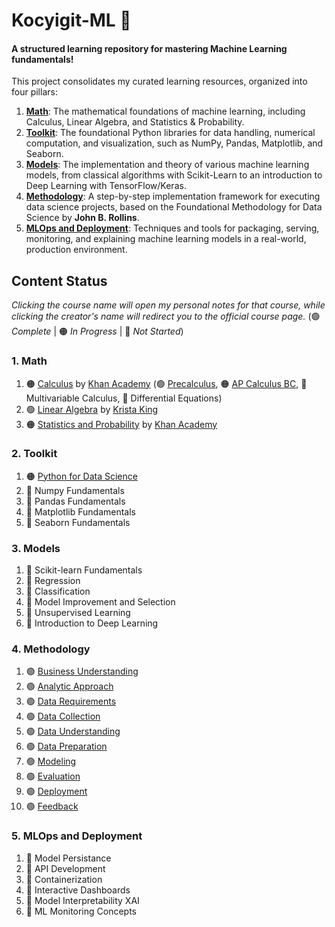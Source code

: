 # Kocyigit-ML 🤖

#### A structured learning repository for mastering Machine Learning fundamentals\!

This project consolidates my curated learning resources, organized into four pillars:

1.  **[Math](./01_math/)**: The mathematical foundations of machine learning, including Calculus, Linear Algebra, and Statistics & Probability.
2.  **[Toolkit](./02_toolkit//)**: The foundational Python libraries for data handling, numerical computation, and visualization, such as NumPy, Pandas, Matplotlib, and Seaborn.
3.  **[Models](./03_models/)**: The implementation and theory of various machine learning models, from classical algorithms with Scikit-Learn to an introduction to Deep Learning with TensorFlow/Keras.
4.  **[Methodology](./04_methodology/)**: A step-by-step implementation framework for executing data science projects, based on the Foundational Methodology for Data Science by **John B. Rollins**.
5. **[MLOps and Deployment](./05_mlops_and_deployment/)**: Techniques and tools for packaging, serving, monitoring, and explaining machine learning models in a real-world, production environment.

## Content Status  
_Clicking the course name will open my personal notes for that course, while clicking the creator's name will redirect you to the official course page._ (🟢 _Complete_ | 🟠 _In Progress_ | 🔴 _Not Started_)

### 1. Math
1. 🟠 [Calculus](./01_math/01_calculus/) by [Khan Academy](https://www.khanacademy.org/) (🟢 [Precalculus](./01_math/01_calculus/00_precalculus/), 🟠 [AP Calculus BC](./01_math/01_calculus/01_ap_calculus_bc/), 🔴 Multivariable Calculus, 🔴 Differential Equations)
2. 🟢 [Linear Algebra](./01_math/02_linear_algebra/) by [Krista King](https://www.udemy.com/course/linear-algebra-course/)
3. 🟠 [Statistics and Probability](./01_math/03_statistics_and_probability/) by [Khan Academy](https://www.khanacademy.org/)

### 2. Toolkit  
1. 🟠 [Python for Data Science](./02_toolkit/01_python_for_data_science/)
2. 🔴 Numpy Fundamentals
3. 🔴 Pandas Fundamentals
4. 🔴 Matplotlib Fundamentals
5. 🔴 Seaborn Fundamentals

### 3. Models
1. 🔴 Scikit-learn Fundamentals
2. 🔴 Regression
3. 🔴 Classification
4. 🔴 Model Improvement and Selection
5. 🔴 Unsupervised Learning
6. 🔴 Introduction to Deep Learning

### 4. Methodology
1. 🟢 [Business Understanding](./04_methodology/01_business_understanding.md)
2. 🟢 [Analytic Approach](./04_methodology/02_analytic_approach.md)
3. 🟢 [Data Requirements](./04_methodology/03_data_requirements.md)
4. 🟢 [Data Collection](./04_methodology/04_data_collection.md)
5. 🟢 [Data Understanding](./04_methodology/05_data_understanding.md)
6. 🟢 [Data Preparation](./04_methodology/06_data_preparation.md)
7. 🟢 [Modeling](./04_methodology/07_modeling.md)
8. 🟢 [Evaluation](./04_methodology/08_evaluation.md)
9. 🟢 [Deployment](./04_methodology/09_deployment.md)
10. 🟢 [Feedback](./04_methodology/10_feedback.md)

### 5. MLOps and Deployment
1. 🔴 Model Persistance
2. 🔴 API Development
3. 🔴 Containerization
4. 🔴 Interactive Dashboards
5. 🔴 Model Interpretability XAI
6. 🔴 ML Monitoring Concepts